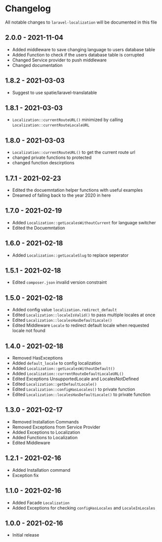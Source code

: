 # Changelog

All notable changes to `laravel-localization` will be documented in this file

## 2.0.0 - 2021-11-04

- Added middleware to save changing language to users database table
- Added Function to check if the users database table is corrupted
- Changed Service provider to push middleware
- Changed documentation

## 1.8.2 - 2021-03-03

- Suggest to use spatie/laravel-translatable

## 1.8.1 - 2021-03-03

- `Localization::currentRouteURL()` minimized by calling `Localization::currentRouteLocaleURL`

## 1.8.0 - 2021-03-03

- `Localization::currentRouteURL()` to get the current route url
- changed private functions to protected
- changed function descirptions

## 1.7.1 - 2021-02-23

- Edited the docuemntation helper functions with useful examples
- Dreamed of falling back to the year 2020 in here

## 1.7.0 - 2021-02-19

- Added `Localization::getLocalesWithoutCurrent` for language switcher
- Edited the Docuemntation

## 1.6.0 - 2021-02-18

- Added `Localization::getLocaleSlug` to replace seperator

## 1.5.1 - 2021-02-18

- Edited `composer.json` invalid version constraint

## 1.5.0 - 2021-02-18

- Added config value `localization.redirect_default`
- Edited `Localization::localeIsValid()` to pass multiple locales at once
- Edited `Localization::localesHasDefaultLocale()`
- Edited Middleware `Locale` to redirect default locale when requested locale not found

## 1.4.0 - 2021-02-18

- Removed HasExceptions
- Added `default_locale` to config localization
- Added `Localization::getLocalesWithoutDefault()`
- Added `Localization::currentRouteDefaultLocaleURL()`
- Edited Exceptions UnsupportedLocale and LocalesNotDefined
- Edited `Localization::getDefaultLocale()`
- Edited `Localization::configHasLocales()` to private function
- Edited `Localization::localesHasDefaultLocale()` to private function

## 1.3.0 - 2021-02-17

- Removed Installation Commands
- Removed Exceptions from Service Provider
- Added Exceptions to Localization
- Added Functions to Localization
- Edited Middleware

## 1.2.1 - 2021-02-16

- Added Installation command
- Exception fix

## 1.1.0 - 2021-02-16

- Added Facade `Localization`
- Added Exceptions for checking `configHasLocales` and `LocaleInLocales`

## 1.0.0 - 2021-02-16

- Initial release
